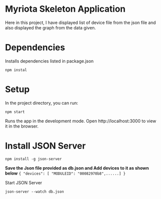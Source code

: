 # Myriota Skeleton Application

Here in this project, I have displayed list of device file from the json file and also displayed the graph from the data given. 

# Dependencies 
 Installs dependencies listed in package.json
 
` npm instal `

# Setup
In the project directory, you can run:

`npm start`

Runs the app in the development mode.
Open http://localhost:3000 to view it in the browser.

# Install JSON Server

`npm install -g json-server`

**Save the Json file provided as db.json and Add devices to it as shown below**
``
{
   "devices": [
"MODULEID": "00082970b8",......]
   }
``

Start JSON Server

`json-server --watch db.json`



